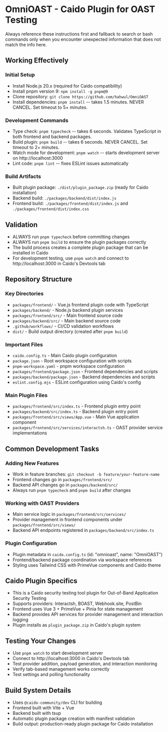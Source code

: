 # OmniOAST - Caido Plugin for OAST Testing

Always reference these instructions first and fallback to search or bash commands only when you encounter unexpected information that does not match the info here.

## Working Effectively

### Initial Setup
- Install Node.js 20.x (required for Caido compatibility)
- Install pnpm version 9: `npm install -g pnpm@9`
- Clone repository: `git clone https://github.com/hahwul/OmniOAST`
- Install dependencies: `pnpm install` -- takes 1.5 minutes. NEVER CANCEL. Set timeout to 5+ minutes.

### Development Commands
- Type check: `pnpm typecheck` -- takes 6 seconds. Validates TypeScript in both frontend and backend packages.
- Build plugin: `pnpm build` -- takes 6 seconds. NEVER CANCEL. Set timeout to 2+ minutes.
- Watch mode for development: `pnpm watch` -- starts development server on http://localhost:3000
- Lint code: `pnpm lint` -- fixes ESLint issues automatically

### Build Artifacts
- Built plugin package: `./dist/plugin_package.zip` (ready for Caido installation)
- Backend build: `./packages/backend/dist/index.js`
- Frontend build: `./packages/frontend/dist/index.js` and `./packages/frontend/dist/index.css`

## Validation
- ALWAYS run `pnpm typecheck` before committing changes
- ALWAYS run `pnpm build` to ensure the plugin packages correctly
- The build process creates a complete plugin package that can be installed in Caido
- For development testing, use `pnpm watch` and connect to http://localhost:3000 in Caido's Devtools tab

## Repository Structure

### Key Directories
- `packages/frontend/` - Vue.js frontend plugin code with TypeScript
- `packages/backend/` - Node.js backend plugin services
- `packages/frontend/src/` - Main frontend source code
- `packages/backend/src/` - Main backend source code
- `.github/workflows/` - CI/CD validation workflows
- `dist/` - Build output directory (created after `pnpm build`)

### Important Files
- `caido.config.ts` - Main Caido plugin configuration
- `package.json` - Root workspace configuration with scripts
- `pnpm-workspace.yaml` - pnpm workspace configuration
- `packages/frontend/package.json` - Frontend dependencies and scripts
- `packages/backend/package.json` - Backend dependencies and scripts
- `eslint.config.mjs` - ESLint configuration using Caido's config

### Main Plugin Files
- `packages/frontend/src/index.ts` - Frontend plugin entry point
- `packages/backend/src/index.ts` - Backend plugin entry point
- `packages/frontend/src/views/App.vue` - Main Vue application component
- `packages/frontend/src/services/interactsh.ts` - OAST provider service implementations

## Common Development Tasks

### Adding New Features
- Work in feature branches: `git checkout -b feature/your-feature-name`
- Frontend changes go in `packages/frontend/src/`
- Backend API changes go in `packages/backend/src/`
- Always run `pnpm typecheck` and `pnpm build` after changes

### Working with OAST Providers
- Main service logic in `packages/frontend/src/services/`
- Provider management in frontend components under `packages/frontend/src/views/`
- Backend API endpoints registered in `packages/backend/src/index.ts`

### Plugin Configuration
- Plugin metadata in `caido.config.ts` (id: "omnioast", name: "OmniOAST")
- Frontend/backend package coordination via workspace references
- Styling uses Tailwind CSS with PrimeVue components and Caido theme

## Caido Plugin Specifics
- This is a Caido security testing tool plugin for Out-of-Band Application Security Testing
- Supports providers: Interactsh, BOAST, Webhook.site, PostBin
- Frontend uses Vue 3 + PrimeVue + Pinia for state management
- Backend provides API services for provider management and interaction logging
- Plugin installs as `plugin_package.zip` in Caido's plugin system

## Testing Your Changes
- Use `pnpm watch` to start development server
- Connect to http://localhost:3000 in Caido's Devtools tab
- Test provider addition, payload generation, and interaction monitoring
- Verify tab-based management works correctly
- Test settings and polling functionality

## Build System Details
- Uses `@caido-community/dev` CLI for building
- Frontend built with Vite + Vue
- Backend built with tsup
- Automatic plugin package creation with manifest validation
- Build output: production-ready plugin package for Caido installation